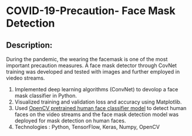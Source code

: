 # COVID-19-Precaution- Face Mask Detection
## Description:
During the pandemic, the wearing the facemask is one of the most important precaution measures.
A face mask detector through CovNet training was developed and tested with images and further employed in viedeo streams.
1. Implemented deep learning algorithms (ConvNet) to devolop a face mask classifier in Python.
2. Visualized training and validation loss and accuracy using Matplotlib.
3. Used [OpenCV pretrained human face classifier model](https://docs.opencv.org/3.4/db/d28/tutorial_cascade_classifier.html) to detect human faces on the video streams and the face mask detection model was deployed for mask detection on human faces.
4. Technologies : Python, TensorFlow, Keras, Numpy, OpenCV


